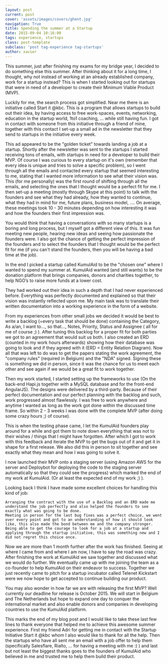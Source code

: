 ```yaml
---
layout: post
current: post
cover: 'assets/images/covers/ghent.jpg'
navigation: True
title: Spending the summer at a Startup
date: 2015-09-04 10:16:00
tags: experience, startups
class: post-template
subclass: 'post tag-experience tag-startups'
author: xavier
---
```


This summer, just after finishing my exams for my bridge year, I decided to do something else this summer. After thinking about it for a long time, I thought, why not instead of working at an already established company, work for a startup instead? This is when I started looking out for startups that were in need of a developer to create their Minimum Viable Product (MVP).

Luckily for me, the search process got simplified. Near me there is an initiative called Start it @kbc. This is a program that allows startups to build out their idea, by having access to free work-spaces, events, networking, education in the startup world, 1to1 coaching, ... while still having fun. I got in contact with someone from this initiative through a friend of mine, together with this contact I set-up a small ad in the newsletter that they send to startups in the initiative every week.

This ad appeared to be the "golden ticket" towards landing a job at a startup. Shortly after the newsletter was sent to the startups I started receiving tons of emails, with startups in need for a developer to build their MVP. Of course I was curious to every startup on it's own (remember that every idea is unique and tries to solve a specific problem), so I went through all the emails and contacted every startup that seemed interesting to me, stating that I wanted more information to see what their vision was. This (for me personally) was the first round of shifting through all the emails, and selecting the ones that I thought would be a perfect fit for me. I then set-up a meeting (mostly through Skype at this point) to talk with the founders and see what they had already, how they wanted to continue, what they had in mind for me, future plans, business model, .... On average, these meetings took 10 - 30 minutes depending on how interesting it was and how the founders their first impression was.

You would think that having a conversations with so many startups is a boring and long process, but I myself got a different view of this. It was fun meeting new people, hearing new ideas and seeing how passionate the founders were. I also got the chance of getting the perfect impression of the founders and to select the founders that I thought would be the perfect fit for me (if you can't stand the founders, then you will be having a bad time at the job).

In the end I picked a startup called KumulAid to be the "chosen one" where I wanted to spend my summer at. KumulAid wanted (and still wants) to be the donation platform that brings companies, donors and charities together, to help NGO’s to raise more funds at a lower cost.

They had worked out their idea in such a depth that I had never experienced before. Everything was perfectly documented and explained so that their vision was instantly reflected upon me. My main task was to translate their written documentation into a working experience in the form of a website.

From my experiences from other small jobs we decided it would be best to write a backlog (=every task that should be done) containing the Category, As a/an, I want to..., so that..., Notes, Priority, Status and Assignee ( all for me of course ;) ). After tuning this backlog for a proper fit for both parties we got to an agreement that would suit us both. I also created an ERD (counted in my work hours afterwards) showing how their database was going to look and if they agreed with it (ERD = Entity Relation Diagram). Now all that was left to do was to get the papers stating the work agreement, the "company rules" (required in Belgium) and the "NDA" signed. Signing these is something we did in person, since it was the chance for us to meet each other and see again if we would be a great fit to work together.

Then my work started, I started setting up the frameworks to use (On the back-end Hapi.js together with a MySQL database and for the front-end AngularJS). The designs were delivered by a third-party. Because of their perfect documentation and our perfect planning with the backlog and such, work progressed almost flawlessly. I was free to work anywhere and anytime I wanted as long as the work got done within the discussed time frame. So within 2 - 3 weeks I was done with the complete MVP (after doing some crazy hours ;) of course).

This is when the testing phase came, I let the KumulAid founders play around for a while and got them to note down everything that was not to their wishes / things that I might have forgotten. After which I got to work with this feedback and iterate the MVP to get the bugs out of it and get it in shape for a first release. We also did this in person to sit together and see exactly what they mean and how I was going to solve it.

I now launched their MVP onto a staging server (using Amazon AWS for the server and Deploybot for deploying the code to the staging server automatically so that they could see the progress) which marked the end of my work at KumulAid. (Or at least the expected end of my work ;) ).

Looking back I think I have made some excellent choices for handling this kind of job:

    Arranging the contract with the use of a Backlog and an ERD made me understand the job perfectly and also helped the founders to see exactly what was going to be done.
    Meeting in person for the last bug fixes was a perfect choice, we went over every point and got to an understanding of how it should look like, this also made the bond between me and the company stronger.
    Being able to get the courage to look for a job at a startup and applying through the startup initiative, this was something new and I did not regret this choice once.

Now we are more than 1 month further after the work has finished. Seeing at where I came from and where I am now, I have to say the road was crazy. After finishing the work at KumulAid we saw together and discussed what we would do further. We eventually came up with me joining the team as a co-founder to help KumulAid on their endeavor to success. Together we just recently came to pitch for a startup incubator called Telenet Kickstart were we now hope to get accepted to continue building our product.

You may also wonder in how far we are with releasing the first MVP? Well currently our deadline for release is October 2015. We will start in Belgium and The Netherlands but hope to expand one day to conquer the international market and also enable donors and companies  in developing countries to use the KumulAid platform.

This marks the end of my blog post and I would like to take these last few lines to thank everyone that helped me to achieve this awesome summer experience. First my friend Adri for getting me in contact with the Startup Initiative Start it @kbc whom I also would like to thank for all the help. Then the startups who have all sent me an email with a job offer to help them (specifically Salesflare, Rialto, ... for having a meeting with me :) ) and last but not least the biggest thanks goes to the founders of KumulAid who believed in me and trusted me to help them build their product.


 
